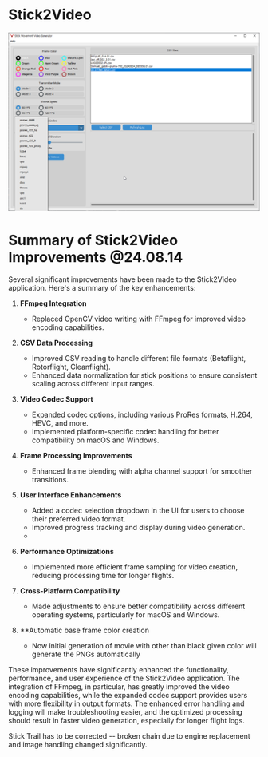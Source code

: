 # Stick2Video

![Screenshot of Stick2Video app](https://github.com/redjacketKR/Stick2Video/raw/main/python_BtIsA0U0Zx.png)


# Summary of Stick2Video Improvements @24.08.14

Several significant improvements have been made to the Stick2Video application. Here's a summary of the key enhancements:

1. **FFmpeg Integration**
   - Replaced OpenCV video writing with FFmpeg for improved video encoding capabilities.

2. **CSV Data Processing**
   - Improved CSV reading to handle different file formats (Betaflight, Rotorflight, Cleanflight).
   - Enhanced data normalization for stick positions to ensure consistent scaling across different input ranges.

3. **Video Codec Support**
   - Expanded codec options, including various ProRes formats, H.264, HEVC, and more.
   - Implemented platform-specific codec handling for better compatibility on macOS and Windows.

4. **Frame Processing Improvements**
   - Enhanced frame blending with alpha channel support for smoother transitions.

5. **User Interface Enhancements**
   - Added a codec selection dropdown in the UI for users to choose their preferred video format.
   - Improved progress tracking and display during video generation.
   - 
6. **Performance Optimizations**
   - Implemented more efficient frame sampling for video creation, reducing processing time for longer flights.

7. **Cross-Platform Compatibility**
    - Made adjustments to ensure better compatibility across different operating systems, particularly for macOS and Windows.

8. **Automatic base frame color creation
    - Now initial generation of movie with other than black given color will generate the PNGs automatically
      
These improvements have significantly enhanced the functionality, performance, and user experience of the Stick2Video application. The integration of FFmpeg, in particular, has greatly improved the video encoding capabilities, while the expanded codec support provides users with more flexibility in output formats. The enhanced error handling and logging will make troubleshooting easier, and the optimized processing should result in faster video generation, especially for longer flight logs.

Stick Trail has to be corrected -- broken chain due to engine replacement and image handling changed significantly.



